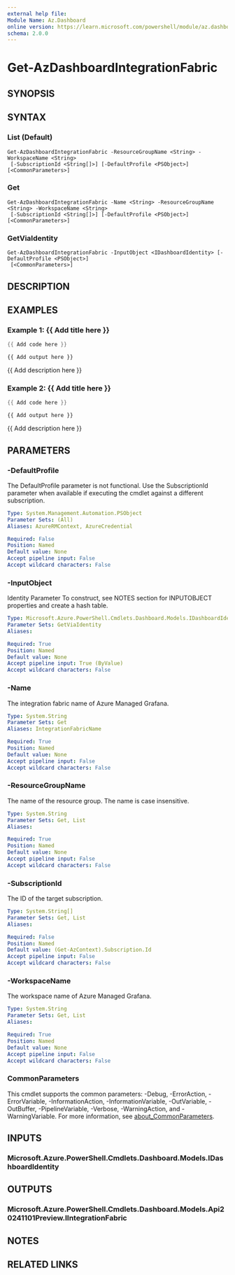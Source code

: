 ```yaml
---
external help file:
Module Name: Az.Dashboard
online version: https://learn.microsoft.com/powershell/module/az.dashboard/get-azdashboardintegrationfabric
schema: 2.0.0
---
```


# Get-AzDashboardIntegrationFabric

## SYNOPSIS


## SYNTAX

### List (Default)
```
Get-AzDashboardIntegrationFabric -ResourceGroupName <String> -WorkspaceName <String>
 [-SubscriptionId <String[]>] [-DefaultProfile <PSObject>] [<CommonParameters>]
```

### Get
```
Get-AzDashboardIntegrationFabric -Name <String> -ResourceGroupName <String> -WorkspaceName <String>
 [-SubscriptionId <String[]>] [-DefaultProfile <PSObject>] [<CommonParameters>]
```

### GetViaIdentity
```
Get-AzDashboardIntegrationFabric -InputObject <IDashboardIdentity> [-DefaultProfile <PSObject>]
 [<CommonParameters>]
```

## DESCRIPTION


## EXAMPLES

### Example 1: {{ Add title here }}
```powershell
{{ Add code here }}
```

```output
{{ Add output here }}
```

{{ Add description here }}

### Example 2: {{ Add title here }}
```powershell
{{ Add code here }}
```

```output
{{ Add output here }}
```

{{ Add description here }}

## PARAMETERS

### -DefaultProfile
The DefaultProfile parameter is not functional.
Use the SubscriptionId parameter when available if executing the cmdlet against a different subscription.

```yaml
Type: System.Management.Automation.PSObject
Parameter Sets: (All)
Aliases: AzureRMContext, AzureCredential

Required: False
Position: Named
Default value: None
Accept pipeline input: False
Accept wildcard characters: False
```

### -InputObject
Identity Parameter
To construct, see NOTES section for INPUTOBJECT properties and create a hash table.

```yaml
Type: Microsoft.Azure.PowerShell.Cmdlets.Dashboard.Models.IDashboardIdentity
Parameter Sets: GetViaIdentity
Aliases:

Required: True
Position: Named
Default value: None
Accept pipeline input: True (ByValue)
Accept wildcard characters: False
```

### -Name
The integration fabric name of Azure Managed Grafana.

```yaml
Type: System.String
Parameter Sets: Get
Aliases: IntegrationFabricName

Required: True
Position: Named
Default value: None
Accept pipeline input: False
Accept wildcard characters: False
```

### -ResourceGroupName
The name of the resource group.
The name is case insensitive.

```yaml
Type: System.String
Parameter Sets: Get, List
Aliases:

Required: True
Position: Named
Default value: None
Accept pipeline input: False
Accept wildcard characters: False
```

### -SubscriptionId
The ID of the target subscription.

```yaml
Type: System.String[]
Parameter Sets: Get, List
Aliases:

Required: False
Position: Named
Default value: (Get-AzContext).Subscription.Id
Accept pipeline input: False
Accept wildcard characters: False
```

### -WorkspaceName
The workspace name of Azure Managed Grafana.

```yaml
Type: System.String
Parameter Sets: Get, List
Aliases:

Required: True
Position: Named
Default value: None
Accept pipeline input: False
Accept wildcard characters: False
```

### CommonParameters
This cmdlet supports the common parameters: -Debug, -ErrorAction, -ErrorVariable, -InformationAction, -InformationVariable, -OutVariable, -OutBuffer, -PipelineVariable, -Verbose, -WarningAction, and -WarningVariable. For more information, see [about_CommonParameters](http://go.microsoft.com/fwlink/?LinkID=113216).

## INPUTS

### Microsoft.Azure.PowerShell.Cmdlets.Dashboard.Models.IDashboardIdentity

## OUTPUTS

### Microsoft.Azure.PowerShell.Cmdlets.Dashboard.Models.Api20241101Preview.IIntegrationFabric

## NOTES

## RELATED LINKS

